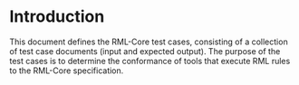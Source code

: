 # Introduction

This document defines the RML-Core test cases, consisting of a collection of test case documents (input and expected output).
The purpose of the test cases is to determine the conformance of tools that execute RML rules to the RML-Core specification. 
